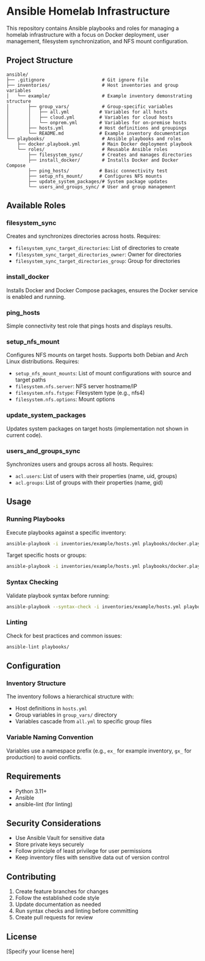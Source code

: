 # Ansible Homelab Infrastructure

This repository contains Ansible playbooks and roles for managing a homelab infrastructure with a focus on Docker deployment, user management, filesystem synchronization, and NFS mount configuration.

## Project Structure

```
ansible/
├── .gitignore                     # Git ignore file
├── inventories/                   # Host inventories and group variables
│   └── example/                   # Example inventory demonstrating structure
│       ├── group_vars/            # Group-specific variables
│       │   ├── all.yml           # Variables for all hosts
│       │   ├── cloud.yml         # Variables for cloud hosts
│       │   └── onprem.yml        # Variables for on-premise hosts
│       ├── hosts.yml             # Host definitions and groupings
│       └── README.md             # Example inventory documentation
└── playbooks/                     # Ansible playbooks and roles
    ├── docker.playbook.yml        # Main Docker deployment playbook
    └── roles/                     # Reusable Ansible roles
        ├── filesystem_sync/       # Creates and manages directories
        ├── install_docker/        # Installs Docker and Docker Compose
        ├── ping_hosts/           # Basic connectivity test
        ├── setup_nfs_mount/      # Configures NFS mounts
        ├── update_system_packages/# System package updates
        └── users_and_groups_sync/ # User and group management
```

## Available Roles

### filesystem_sync
Creates and synchronizes directories across hosts. Requires:
- `filesystem_sync_target_directories`: List of directories to create
- `filesystem_sync_target_directories_owner`: Owner for directories
- `filesystem_sync_target_directories_group`: Group for directories

### install_docker
Installs Docker and Docker Compose packages, ensures the Docker service is enabled and running.

### ping_hosts
Simple connectivity test role that pings hosts and displays results.

### setup_nfs_mount
Configures NFS mounts on target hosts. Supports both Debian and Arch Linux distributions. Requires:
- `setup_nfs_mount_mounts`: List of mount configurations with source and target paths
- `filesystem.nfs.server`: NFS server hostname/IP
- `filesystem.nfs.fstype`: Filesystem type (e.g., nfs4)
- `filesystem.nfs.options`: Mount options

### update_system_packages
Updates system packages on target hosts (implementation not shown in current code).

### users_and_groups_sync
Synchronizes users and groups across all hosts. Requires:
- `acl.users`: List of users with their properties (name, uid, groups)
- `acl.groups`: List of groups with their properties (name, gid)

## Usage

### Running Playbooks

Execute playbooks against a specific inventory:

```bash
ansible-playbook -i inventories/example/hosts.yml playbooks/docker.playbook.yml
```

Target specific hosts or groups:

```bash
ansible-playbook -i inventories/example/hosts.yml playbooks/docker.playbook.yml -l cloud
```

### Syntax Checking

Validate playbook syntax before running:

```bash
ansible-playbook --syntax-check -i inventories/example/hosts.yml playbooks/docker.playbook.yml
```

### Linting

Check for best practices and common issues:

```bash
ansible-lint playbooks/
```

## Configuration

### Inventory Structure

The inventory follows a hierarchical structure with:
- Host definitions in `hosts.yml`
- Group variables in `group_vars/` directory
- Variables cascade from `all.yml` to specific group files

### Variable Naming Convention

Variables use a namespace prefix (e.g., `ex_` for example inventory, `gx_` for production) to avoid conflicts.

## Requirements

- Python 3.11+
- Ansible
- ansible-lint (for linting)

## Security Considerations

- Use Ansible Vault for sensitive data
- Store private keys securely
- Follow principle of least privilege for user permissions
- Keep inventory files with sensitive data out of version control

## Contributing

1. Create feature branches for changes
2. Follow the established code style
3. Update documentation as needed
4. Run syntax checks and linting before committing
5. Create pull requests for review

## License

[Specify your license here]